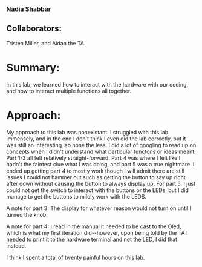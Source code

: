 ### Nadia Shabbar ###
## Collaborators: ##
Tristen Miller, and Aidan the TA.

# Summary: #
In this lab, we learned how to interact with the hardware with
our coding, and how to interact multiple functions all together.

# Approach: #
My approach to this lab was nonexistant. I struggled with this
lab immensely, and in the end I don't think I even did the lab
correctly, but it was still an interesting lab none the less.
I did a lot of googling to read up on concepts when I didn't
understand what particular functons or ideas meant. Part 1-3
all felt relatively straight-forward. Part 4 was where I felt
like I hadn't the faintest clue what I was doing, and part 5
was a true nightmare. I ended up getting part 4 to mostly work
though I will admit there are still issues I could not hammer
out such as getting the button to say up right after down
without causing the button to always display up. For part 5,
I just could not get the switch to interact with the buttons
or the LEDs, but I did manage to get the buttons to mildly work
with the LEDS.

A note for part 3: The display for whatever reason would not
turn on until I turned the knob.

A note for part 4: I read in the manual it needed to be cast
to the Oled, which is what my first iteration did--however,
upon being told by the TA I needed to print it to the hardware
terminal and not the LED, I did that instead.

I think I spent a total of twenty painful hours on this lab.